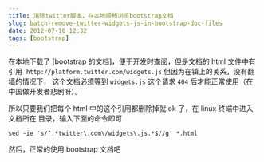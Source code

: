 ```yaml
---
title: 清除twitter脚本，在本地顺畅浏览bootstrap文档
slug: batch-remove-twitter-widgets-js-in-bootstrap-doc-files
date: 2012-07-10 12:32
tags: [bootstrap]
---
```


在本地下载了 [bootstrap 的文档]，便于开发时查阅，但是文档的 html 文件中有引用 
`http://platform.twitter.com/widgets.js` 但因为在镇上的关系，没有翻墙的情况下，
这个文档必须等到 `widgets.js` 这个请求 `404` 后才能正常使用（在中国做开发者悲剧呀）。

所以只要我们把每个 html 中的这个引用都删除掉就 ok 了，在 linux 终端中进入文档所在
目录，输入下面的命令即可

    sed -ie 's/^.*twitter\.com\/widgets\.js.*$//g' *.html

然后，正常的使用 bootstrap 文档吧

[1]: https://github.com/twitter/bootstrap/zipball/master
